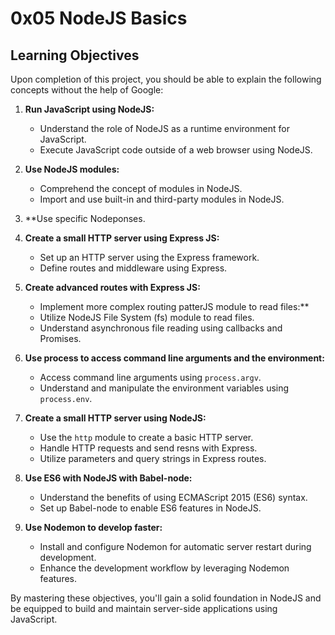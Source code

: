 # 0x05 NodeJS Basics

## Learning Objectives

Upon completion of this project, you should be able to explain the following concepts without the help of Google:

1. **Run JavaScript using NodeJS:**
   - Understand the role of NodeJS as a runtime environment for JavaScript.
   - Execute JavaScript code outside of a web browser using NodeJS.

2. **Use NodeJS modules:**
   - Comprehend the concept of modules in NodeJS.
   - Import and use built-in and third-party modules in NodeJS.

3. **Use specific Nodeponses.

6. **Create a small HTTP server using Express JS:**
   - Set up an HTTP server using the Express framework.
   - Define routes and middleware using Express.

7. **Create advanced routes with Express JS:**
   - Implement more complex routing patterJS module to read files:**
   - Utilize NodeJS File System (fs) module to read files.
   - Understand asynchronous file reading using callbacks and Promises.

4. **Use process to access command line arguments and the environment:**
   - Access command line arguments using `process.argv`.
   - Understand and manipulate the environment variables using `process.env`.

5. **Create a small HTTP server using NodeJS:**
   - Use the `http` module to create a basic HTTP server.
   - Handle HTTP requests and send resns with Express.
   - Utilize parameters and query strings in Express routes.

8. **Use ES6 with NodeJS with Babel-node:**
   - Understand the benefits of using ECMAScript 2015 (ES6) syntax.
   - Set up Babel-node to enable ES6 features in NodeJS.

9. **Use Nodemon to develop faster:**
   - Install and configure Nodemon for automatic server restart during development.
   - Enhance the development workflow by leveraging Nodemon features.

By mastering these objectives, you'll gain a solid foundation in NodeJS and be equipped to build and maintain server-side applications using JavaScript.
